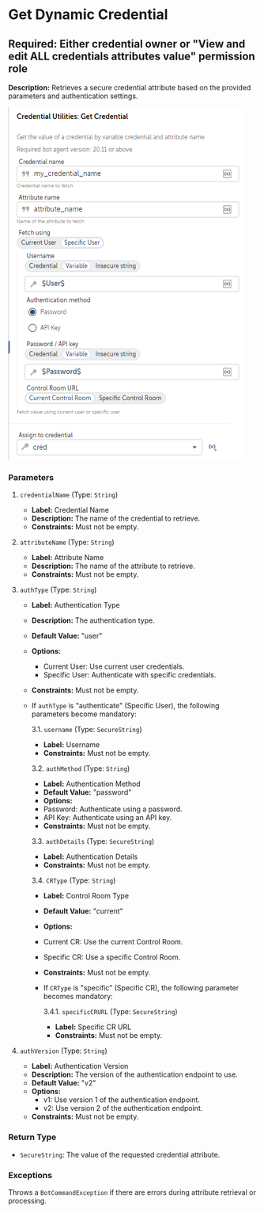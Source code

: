 # Get Dynamic Credential

## Required: Either credential owner or "View and edit ALL credentials attributes value" permission role

**Description:** Retrieves a secure credential attribute based on the provided parameters and authentication settings.

![Alt text](./Screenshots/GetDynamicCredential.png)

### Parameters

1. `credentialName` (Type: `String`)
    - **Label:** Credential Name
    - **Description:** The name of the credential to retrieve.
    - **Constraints:** Must not be empty.

2. `attributeName` (Type: `String`)
    - **Label:** Attribute Name
    - **Description:** The name of the attribute to retrieve.
    - **Constraints:** Must not be empty.

3. `authType` (Type: `String`)
    - **Label:** Authentication Type
    - **Description:** The authentication type.
    - **Default Value:** "user"
    - **Options:**
        - Current User: Use current user credentials.
        - Specific User: Authenticate with specific credentials.
    - **Constraints:** Must not be empty.

    - If `authType` is "authenticate" (Specific User), the following parameters become mandatory:

      3.1. `username` (Type: `SecureString`)
        - **Label:** Username
        - **Constraints:** Must not be empty.

      3.2. `authMethod` (Type: `String`)
        - **Label:** Authentication Method
        - **Default Value:** "password"
        - **Options:**
        - Password: Authenticate using a password.
        - API Key: Authenticate using an API key.
        - **Constraints:** Must not be empty.

      3.3. `authDetails` (Type: `SecureString`)
        - **Label:** Authentication Details
        - **Constraints:** Must not be empty.

      3.4. `CRType` (Type: `String`)
        - **Label:** Control Room Type
        - **Default Value:** "current"
        - **Options:**
        - Current CR: Use the current Control Room.
        - Specific CR: Use a specific Control Room.
        - **Constraints:** Must not be empty.

        - If `CRType` is "specific" (Specific CR), the following parameter becomes mandatory:

          3.4.1. `specificCRURL` (Type: `SecureString`)
            - **Label:** Specific CR URL
            - **Constraints:** Must not be empty.

4. `authVersion` (Type: `String`)
    - **Label:** Authentication Version
    - **Description:** The version of the authentication endpoint to use.
    - **Default Value:** "v2"
    - **Options:**
        - v1: Use version 1 of the authentication endpoint.
        - v2: Use version 2 of the authentication endpoint.
    - **Constraints:** Must not be empty.

### Return Type

- `SecureString`: The value of the requested credential attribute.

### Exceptions

Throws a `BotCommandException` if there are errors during attribute retrieval or processing.